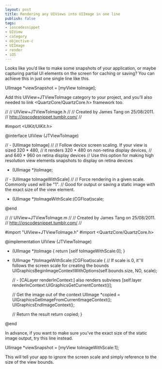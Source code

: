 ```yaml
---
layout: post
title: Rendering any UIViews into UIImage in one line
publish: false
tags:
- ioscodesnippet
- UIView
- category
- objective-c
- UIImage
- render
- iOS
---
```

Looks like you’d like to make some snapshots of your application, or maybe capturing partial UI elements on the screen for caching or saving? You can achieve this in just one single line like this.

UIImage *viewSnapshot = [myView toImage];




Add this UIView+JTViewToImage category to your project, and you’ll also needed to link 
<QuartzCore/QuartzCore.h> framework too.

//
//  UIView+JTViewToImage.h
//
//  Created by James Tang on 25/08/2011.
//  http://ioscodesnippet.tumblr.com/
//

#import <UIKit/UIKit.h>

@interface UIView (JTViewToImage)

// - [UIImage toImage]
//
// Follow device screen scaling. If your view is sized 320 * 480, 
// it renders 320 * 480 on non-retina display devices, 
// and 640 * 960 on retina display devices
// Use this option for making high resolution view elements snapshots to display on retina devices
- (UIImage *)toImage;

// - [UIImage toImageWithScale]
//
// Force rendering in a given scale. Commonly used will be "1".
// Good for output or saving a static image with the exact size of the view element.
- (UIImage *)toImageWithScale:(CGFloat)scale;

@end



//
//  UIView+JTViewToImage.m
//
//  Created by James Tang on 25/08/2011.
//  http://ioscodesnippet.tumblr.com/
//

#import "UIView+JTViewToImage.h"
#import <QuartzCore/QuartzCore.h>

@implementation UIView (JTViewToImage)

- (UIImage *)toImage {
    return [self toImageWithScale:0];
}

- (UIImage *)toImageWithScale:(CGFloat)scale {
    // If scale is 0, it''ll follows the screen scale for creating the bounds
    UIGraphicsBeginImageContextWithOptions(self.bounds.size, NO, scale);
    
    // - [CALayer renderInContext:] also renders subviews 
    [self.layer renderInContext:UIGraphicsGetCurrentContext()];

    // Get the image out of the context
    UIImage *copied = UIGraphicsGetImageFromCurrentImageContext();
    UIGraphicsEndImageContext();

    // Return the result
    return copied;
}

@end





In advance, if you want to make sure you’ve the exact size of the static image output, try this line instead.

UIImage *viewSnapshot = [myView toImageWithScale:1];



This will tell your app to ignore the screen scale and simply reference to the size of the view bounds.
